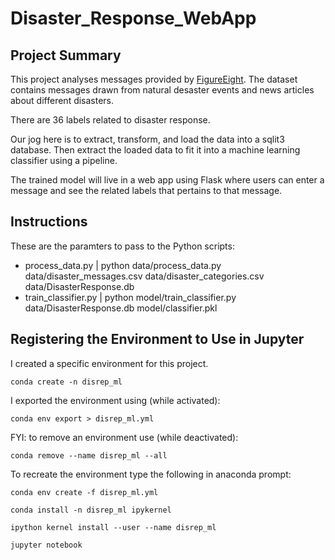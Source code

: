 # Disaster_Response_WebApp

## Project Summary
This project analyses messages provided by [FigureEight](https://www.figure-eight.com/). The dataset contains messages drawn from natural desaster events and news articles about different disasters.

There are 36 labels related to disaster response.

Our jog here is to extract, transform, and load the data into a sqlit3 database. Then extract the loaded data to fit it into a machine learning classifier using a pipeline.

The trained model will live in a web app using Flask where users can enter a message and see the related labels that pertains to that message.

## Instructions

These are the paramters to pass to the Python scripts:
- process_data.py | python data/process_data.py data/disaster_messages.csv data/disaster_categories.csv data/DisasterResponse.db
- train_classifier.py | python model/train_classifier.py data/DisasterResponse.db model/classifier.pkl


## Registering the Environment to Use in Jupyter
I created a specific environment for this project.
```
conda create -n disrep_ml
```
I exported the environment using (while activated):

```
conda env export > disrep_ml.yml
```
FYI: to remove an environment use (while deactivated):

```
conda remove --name disrep_ml --all
```
To recreate the environment type the following in anaconda prompt:

```
conda env create -f disrep_ml.yml

conda install -n disrep_ml ipykernel

ipython kernel install --user --name disrep_ml

jupyter notebook
```